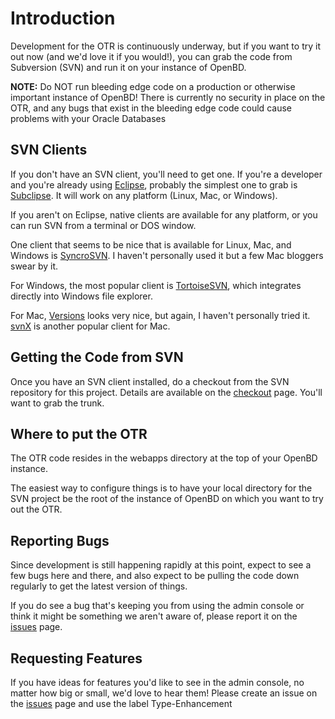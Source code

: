 # Introduction #

Development for the OTR is continuously underway, but if you want to try it out now (and we'd love it if you would!), you can grab the code from Subversion (SVN) and run it on your instance of OpenBD.

**NOTE:** Do NOT run bleeding edge code on a production or otherwise important instance of OpenBD! There is currently no security in place on the OTR, and any bugs that exist in the bleeding edge code could cause problems with your Oracle Databases

## SVN Clients ##

If you don't have an SVN client, you'll need to get one. If you're a developer and you're already using [Eclipse](http://www.eclipse.org/), probably the simplest one to grab is [Subclipse](http://subclipse.tigris.org/). It will work on any platform (Linux, Mac, or Windows).

If you aren't on Eclipse, native clients are available for any platform, or you can run SVN from a terminal or DOS window.

One client that seems to be nice that is available for Linux, Mac, and Windows is [SyncroSVN](http://www.syncrosvnclient.com/). I haven't personally used it but a few Mac bloggers swear by it.

For Windows, the most popular client is [TortoiseSVN](http://tortoisesvn.tigris.org/), which integrates directly into Windows file explorer.

For Mac, [Versions](http://versionsapp.com/) looks very nice, but again, I haven't personally tried it. [svnX](http://www.lachoseinteractive.net/en/community/subversion/svnx/features/) is another popular client for Mac.

## Getting the Code from SVN ##

Once you have an SVN client installed, do a checkout from the SVN repository for this project. Details are available on the [checkout](http://code.google.com/p/oracle-tablespace-report/source/checkout) page. You'll want to grab the trunk.

## Where to put the OTR ##

The OTR code resides in the webapps directory at the top of your OpenBD instance.

The easiest way to configure things is to have your local directory for the SVN project be the root of the instance of OpenBD on which you want to try out the OTR.

## Reporting Bugs ##


Since development is still happening rapidly at this point, expect to see a few bugs here and there, and also expect to be pulling the code down regularly to get the latest version of things.

If you do see a bug that's keeping you from using the admin console or think it might be something we aren't aware of, please report it on the [issues](http://code.google.com/p/oracle-tablespace-report/issues/list) page.

## Requesting Features ##
If you have ideas for features you'd like to see in the admin console, no matter how big or small, we'd love to hear them! Please create an issue on the [issues](http://code.google.com/p/oracle-tablespace-report/issues/list) page and use the label Type-Enhancement